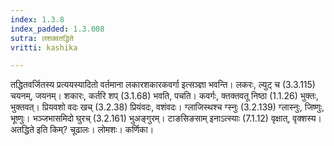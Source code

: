 ```yaml
---
index: 1.3.8
index_padded: 1.3.008
sutra: लशक्वतद्धिते
vritti: kashika

---
```

तद्धितवर्जितस्य प्रत्ययस्यादितो वर्तमाना लकारशकारकवर्गा इत्सञ्ज्ञा भवन्ति। लकरः, ल्युट् च (3.3.115) चयनम्, जयनम्। शकारः, कर्तरि शप् (3.1.68) भवति, पचति। कवर्गः, क्तक्तवतू निष्ठा (1.1.26) भुक्तः, भुक्तवत्। प्रियवशो वदः खच् (3.2.38) प्रियंवदः, वशंवदः। ग्लाजिस्थश्च ग्स्नुः (3.2.139) ग्लास्नुः, जिष्णुः, भूष्णुः। भञ्जभासमिदो घुरच् (3.2.161) भुअङ्गुरम्। टाङसिङसाम् इनाऽत्स्याः (7.1.12) वृक्षात्, वृक्शस्य। अतद्धिते इति किम्? चूढालः। लोमशः। कर्णिका।